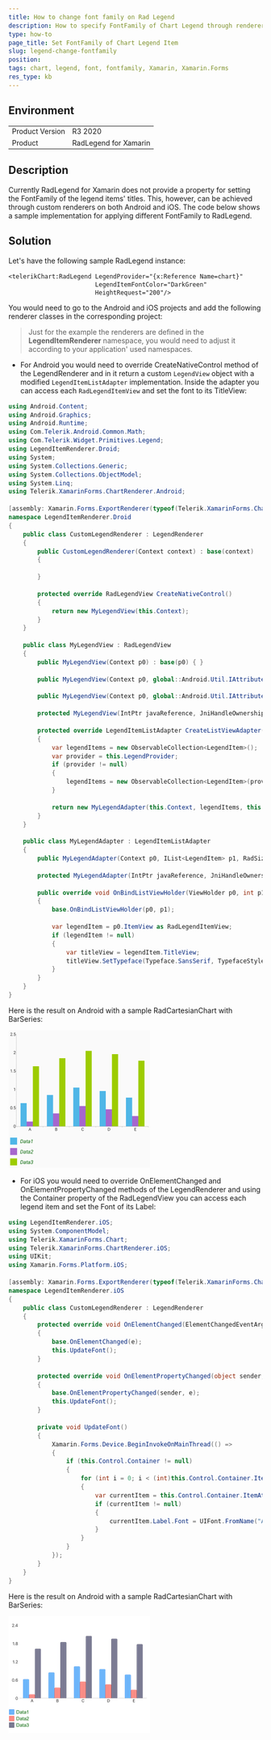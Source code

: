 ```yaml
---
title: How to change font family on Rad Legend
description: How to specify FontFamily of Chart Legend through renderers on Android and iOS
type: how-to
page_title: Set FontFamily of Chart Legend Item 
slug: legend-change-fontfamily
position: 
tags: chart, legend, font, fontfamily, Xamarin, Xamarin.Forms
res_type: kb
---
```


## Environment
<table>
	<tbody>
		<tr>
			<td>Product Version</td>
			<td>R3 2020</td>
		</tr>
		<tr>
			<td>Product</td>
			<td>RadLegend for Xamarin</td>
		</tr>
	</tbody>
</table>


## Description

Currently RadLegend for Xamarin does not provide a property for setting the FontFamily of the legend items' titles. This, however, can be achieved through custom renderers on both Android and iOS. The code below shows a sample implementation for applying different FontFamily to RadLegend.

## Solution

Let's have the following sample RadLegend instance:

```XAML
<telerikChart:RadLegend LegendProvider="{x:Reference Name=chart}" 
						LegendItemFontColor="DarkGreen"
						HeightRequest="200"/>
```

You would need to go to the Android and iOS projects and add the following renderer classes in the corresponding project:

>Just for the example the renderers are defined in the **LegendItemRenderer** namespace, you would need to adjust it according to your application' used namespaces.

* For Android you would need to override CreateNativeControl method of the LegendRenderer and in it return a custom <code>LegendView</code> object with a modified <code>LegendItemListAdapter</code> implementation. Inside the adapter you can access each <code>RadLegendItemView</code> and set the font to its TitleView:

```C#
using Android.Content;
using Android.Graphics;
using Android.Runtime;
using Com.Telerik.Android.Common.Math;
using Com.Telerik.Widget.Primitives.Legend;
using LegendItemRenderer.Droid;
using System;
using System.Collections.Generic;
using System.Collections.ObjectModel;
using System.Linq;
using Telerik.XamarinForms.ChartRenderer.Android;

[assembly: Xamarin.Forms.ExportRenderer(typeof(Telerik.XamarinForms.Chart.RadLegend), typeof(CustomLegendRenderer))]
namespace LegendItemRenderer.Droid
{
    public class CustomLegendRenderer : LegendRenderer
    {
        public CustomLegendRenderer(Context context) : base(context)
        {

        }

        protected override RadLegendView CreateNativeControl()
        {
            return new MyLegendView(this.Context);
        }
    }

    public class MyLegendView : RadLegendView
    {
        public MyLegendView(Context p0) : base(p0) { }

        public MyLegendView(Context p0, global::Android.Util.IAttributeSet p1) : base(p0, p1) { }

        public MyLegendView(Context p0, global::Android.Util.IAttributeSet p1, int p2, int p3) : base(p0, p1, p2, p3) { }

        protected MyLegendView(IntPtr javaReference, JniHandleOwnership transfer) : base(javaReference, transfer) { }
  
        protected override LegendItemListAdapter CreateListViewAdapter()
        {
            var legendItems = new ObservableCollection<LegendItem>();
            var provider = this.LegendProvider;
            if (provider != null)
            {
                legendItems = new ObservableCollection<LegendItem>(provider.LegendInfos.ToEnumerable<LegendItem>()) { };                
            }

            return new MyLegendAdapter(this.Context, legendItems, this.LegendItemIconSize, this.LegendItemFontSize, this.LegendItemFontColor, this.AllowSelection);
        }
    }

    public class MyLegendAdapter : LegendItemListAdapter
    {
        public MyLegendAdapter(Context p0, IList<LegendItem> p1, RadSize p2, float p3, int p4, bool p5) : base(p0, p1, p2, p3, p4, p5) { }

        protected MyLegendAdapter(IntPtr javaReference, JniHandleOwnership transfer) : base(javaReference, transfer) { }

        public override void OnBindListViewHolder(ViewHolder p0, int p1)
        {
            base.OnBindListViewHolder(p0, p1);

            var legendItem = p0.ItemView as RadLegendItemView;
            if (legendItem != null)
            {
                var titleView = legendItem.TitleView;
                titleView.SetTypeface(Typeface.SansSerif, TypefaceStyle.Italic);
            }
        }
    }
}
```

Here is the result on Android with a sample RadCartesianChart with BarSeries:

![](images/legend-fontfamily-Android.png)

* For iOS you would need to override OnElementChanged and OnElementPropertyChanged methods of the LegendRenderer and using the Container property of the RadLegendView you can access each legend item and set the Font of its Label:

```C#
using LegendItemRenderer.iOS;
using System.ComponentModel;
using Telerik.XamarinForms.Chart;
using Telerik.XamarinForms.ChartRenderer.iOS;
using UIKit;
using Xamarin.Forms.Platform.iOS;

[assembly: Xamarin.Forms.ExportRenderer(typeof(Telerik.XamarinForms.Chart.RadLegend), typeof(CustomLegendRenderer))]
namespace LegendItemRenderer.iOS
{
    public class CustomLegendRenderer : LegendRenderer
    {
        protected override void OnElementChanged(ElementChangedEventArgs<RadLegend> e)
        {
            base.OnElementChanged(e);
            this.UpdateFont();
        }

        protected override void OnElementPropertyChanged(object sender, PropertyChangedEventArgs e)
        {
            base.OnElementPropertyChanged(sender, e);
            this.UpdateFont();
        }

        private void UpdateFont()
        {
            Xamarin.Forms.Device.BeginInvokeOnMainThread(() =>
            {
                if (this.Control.Container != null)
                {
                    for (int i = 0; i < (int)this.Control.Container.ItemCount; i++)
                    {
                        var currentItem = this.Control.Container.ItemAtIndex((uint)i);
                        if (currentItem != null)
                        {
                            currentItem.Label.Font = UIFont.FromName("ArialMT", 14);
                        }
                    }
                }
            });
        }
    }
}
```

Here is the result on Android with a sample RadCartesianChart with BarSeries:

![](images/legend-fontfamily-iOS.png)
